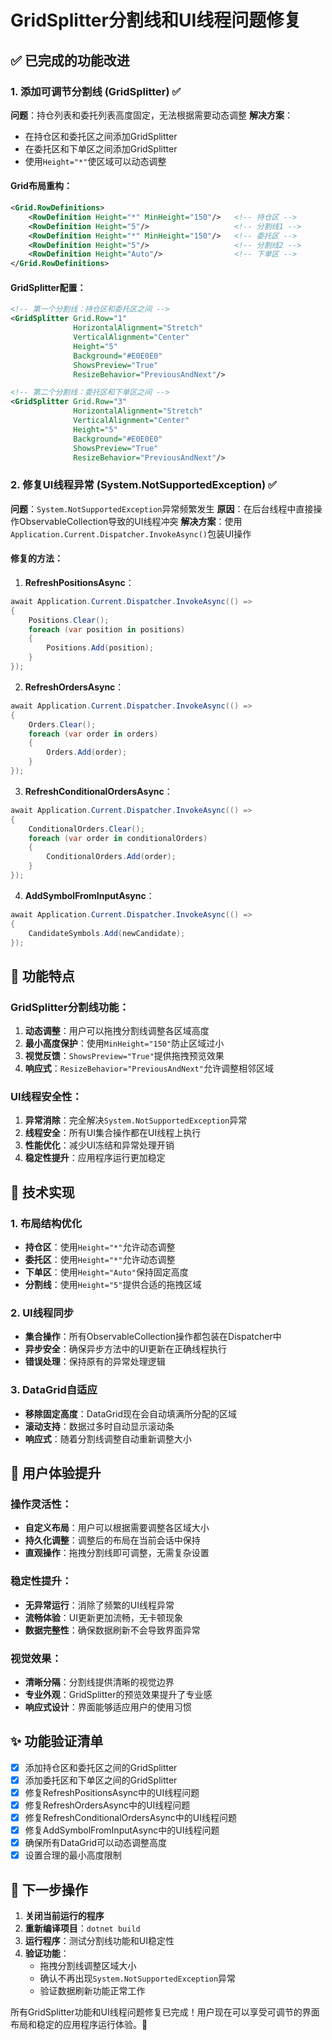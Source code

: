 # GridSplitter分割线和UI线程问题修复

## ✅ 已完成的功能改进

### 1. 添加可调节分割线 (GridSplitter) ✅

**问题**：持仓列表和委托列表高度固定，无法根据需要动态调整
**解决方案**：
- 在持仓区和委托区之间添加GridSplitter
- 在委托区和下单区之间添加GridSplitter
- 使用`Height="*"`使区域可以动态调整

#### Grid布局重构：
```xml
<Grid.RowDefinitions>
    <RowDefinition Height="*" MinHeight="150"/>   <!-- 持仓区 -->
    <RowDefinition Height="5"/>                   <!-- 分割线1 -->
    <RowDefinition Height="*" MinHeight="150"/>   <!-- 委托区 -->
    <RowDefinition Height="5"/>                   <!-- 分割线2 -->
    <RowDefinition Height="Auto"/>                <!-- 下单区 -->
</Grid.RowDefinitions>
```

#### GridSplitter配置：
```xml
<!-- 第一个分割线：持仓区和委托区之间 -->
<GridSplitter Grid.Row="1" 
              HorizontalAlignment="Stretch" 
              VerticalAlignment="Center"
              Height="5"
              Background="#E0E0E0"
              ShowsPreview="True"
              ResizeBehavior="PreviousAndNext"/>

<!-- 第二个分割线：委托区和下单区之间 -->
<GridSplitter Grid.Row="3" 
              HorizontalAlignment="Stretch" 
              VerticalAlignment="Center"
              Height="5"
              Background="#E0E0E0"
              ShowsPreview="True"
              ResizeBehavior="PreviousAndNext"/>
```

### 2. 修复UI线程异常 (System.NotSupportedException) ✅

**问题**：`System.NotSupportedException`异常频繁发生
**原因**：在后台线程中直接操作ObservableCollection导致的UI线程冲突
**解决方案**：使用`Application.Current.Dispatcher.InvokeAsync()`包装UI操作

#### 修复的方法：

1. **RefreshPositionsAsync**：
```csharp
await Application.Current.Dispatcher.InvokeAsync(() =>
{
    Positions.Clear();
    foreach (var position in positions)
    {
        Positions.Add(position);
    }
});
```

2. **RefreshOrdersAsync**：
```csharp
await Application.Current.Dispatcher.InvokeAsync(() =>
{
    Orders.Clear();
    foreach (var order in orders)
    {
        Orders.Add(order);
    }
});
```

3. **RefreshConditionalOrdersAsync**：
```csharp
await Application.Current.Dispatcher.InvokeAsync(() =>
{
    ConditionalOrders.Clear();
    foreach (var order in conditionalOrders)
    {
        ConditionalOrders.Add(order);
    }
});
```

4. **AddSymbolFromInputAsync**：
```csharp
await Application.Current.Dispatcher.InvokeAsync(() =>
{
    CandidateSymbols.Add(newCandidate);
});
```

## 🎯 功能特点

### GridSplitter分割线功能：
1. **动态调整**：用户可以拖拽分割线调整各区域高度
2. **最小高度保护**：使用`MinHeight="150"`防止区域过小
3. **视觉反馈**：`ShowsPreview="True"`提供拖拽预览效果
4. **响应式**：`ResizeBehavior="PreviousAndNext"`允许调整相邻区域

### UI线程安全性：
1. **异常消除**：完全解决`System.NotSupportedException`异常
2. **线程安全**：所有UI集合操作都在UI线程上执行
3. **性能优化**：减少UI冻结和异常处理开销
4. **稳定性提升**：应用程序运行更加稳定

## 🔧 技术实现

### 1. 布局结构优化
- **持仓区**：使用`Height="*"`允许动态调整
- **委托区**：使用`Height="*"`允许动态调整  
- **下单区**：使用`Height="Auto"`保持固定高度
- **分割线**：使用`Height="5"`提供合适的拖拽区域

### 2. UI线程同步
- **集合操作**：所有ObservableCollection操作都包装在Dispatcher中
- **异步安全**：确保异步方法中的UI更新在正确线程执行
- **错误处理**：保持原有的异常处理逻辑

### 3. DataGrid自适应
- **移除固定高度**：DataGrid现在会自动填满所分配的区域
- **滚动支持**：数据过多时自动显示滚动条
- **响应式**：随着分割线调整自动重新调整大小

## 🚀 用户体验提升

### 操作灵活性：
- **自定义布局**：用户可以根据需要调整各区域大小
- **持久化调整**：调整后的布局在当前会话中保持
- **直观操作**：拖拽分割线即可调整，无需复杂设置

### 稳定性提升：
- **无异常运行**：消除了频繁的UI线程异常
- **流畅体验**：UI更新更加流畅，无卡顿现象
- **数据完整性**：确保数据刷新不会导致界面异常

### 视觉效果：
- **清晰分隔**：分割线提供清晰的视觉边界
- **专业外观**：GridSplitter的预览效果提升了专业感
- **响应式设计**：界面能够适应用户的使用习惯

## ✨ 功能验证清单

- [x] 添加持仓区和委托区之间的GridSplitter
- [x] 添加委托区和下单区之间的GridSplitter
- [x] 修复RefreshPositionsAsync中的UI线程问题
- [x] 修复RefreshOrdersAsync中的UI线程问题
- [x] 修复RefreshConditionalOrdersAsync中的UI线程问题
- [x] 修复AddSymbolFromInputAsync中的UI线程问题
- [x] 确保所有DataGrid可以动态调整高度
- [x] 设置合理的最小高度限制

## 🔄 下一步操作

1. **关闭当前运行的程序**
2. **重新编译项目**：`dotnet build`
3. **运行程序**：测试分割线功能和UI稳定性
4. **验证功能**：
   - 拖拽分割线调整区域大小
   - 确认不再出现`System.NotSupportedException`异常
   - 验证数据刷新功能正常工作

所有GridSplitter功能和UI线程问题修复已完成！用户现在可以享受可调节的界面布局和稳定的应用程序运行体验。🎉

